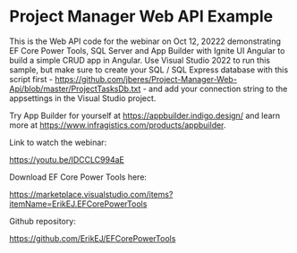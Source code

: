 # Project Manager Web API Example

This is the Web API code for the webinar on Oct 12, 20222 demonstrating EF Core Power Tools, SQL Server and App Builder with Ignite UI Angular to build a simple CRUD app in Angular. Use Visual Studio 2022 to run this sample, but make sure to create your SQL / SQL Express database with this script first - https://github.com/jberes/Project-Manager-Web-Api/blob/master/ProjectTasksDb.txt - and add your connection string to the appsettings in the Visual Studio project.

Try App Builder for yourself at https://appbuilder.indigo.design/ and learn more at https://www.infragistics.com/products/appbuilder.

Link to watch the webinar:

https://youtu.be/IDCCLC994aE

Download EF Core Power Tools here:

https://marketplace.visualstudio.com/items?itemName=ErikEJ.EFCorePowerTools

Github repository:

https://github.com/ErikEJ/EFCorePowerTools

